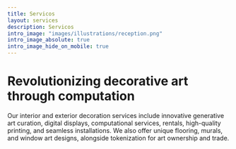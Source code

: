 ```yaml
---
title: Servicos
layout: services
description: Servicos
intro_image: "images/illustrations/reception.png"
intro_image_absolute: true
intro_image_hide_on_mobile: true
---
```


# Revolutionizing decorative art through computation

Our interior and exterior decoration services include innovative generative art curation, digital displays, computational services, rentals, high-quality printing, and seamless installations. We also offer unique flooring, murals, and window art designs, alongside tokenization for art ownership and trade.
